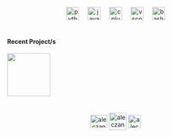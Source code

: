 <div align="center">
  <img src="https://cdn.simpleicons.org/python/3776AB" height="30" alt="python logo"  />
  <img width="12" />
  <img src="https://skillicons.dev/icons?i=js" height="30" alt="javascript logo"  />
  <img width="12" />
  <img src="https://cdn.simpleicons.org/c++/00599C" height="30" alt="cplusplus logo"  />
  <img width="12" />
  <img src="https://cdn.jsdelivr.net/gh/devicons/devicon/icons/vscode/vscode-original.svg" height="30" alt="vscode logo"  />
  <img width="12" />
  <img src="https://cdn.simpleicons.org/gnubash/4EAA25" height="30" alt="bash logo"  />
</div>

#
#### Recent Project/s
<div>
<a href="https://dribbble.com/shots/25401449-UI-mockup-inspo-Paul-Faivret"><img src="https://private-user-images.githubusercontent.com/153722853/402347297-2ae7a8b0-c56d-4bc7-9aa3-436e929b9e87.png?jwt=eyJhbGciOiJIUzI1NiIsInR5cCI6IkpXVCJ9.eyJpc3MiOiJnaXRodWIuY29tIiwiYXVkIjoicmF3LmdpdGh1YnVzZXJjb250ZW50LmNvbSIsImtleSI6ImtleTUiLCJleHAiOjE3MzY2NzY1OTEsIm5iZiI6MTczNjY3NjI5MSwicGF0aCI6Ii8xNTM3MjI4NTMvNDAyMzQ3Mjk3LTJhZTdhOGIwLWM1NmQtNGJjNy05YWEzLTQzNmU5MjliOWU4Ny5wbmc_WC1BbXotQWxnb3JpdGhtPUFXUzQtSE1BQy1TSEEyNTYmWC1BbXotQ3JlZGVudGlhbD1BS0lBVkNPRFlMU0E1M1BRSzRaQSUyRjIwMjUwMTEyJTJGdXMtZWFzdC0xJTJGczMlMkZhd3M0X3JlcXVlc3QmWC1BbXotRGF0ZT0yMDI1MDExMlQxMDA0NTFaJlgtQW16LUV4cGlyZXM9MzAwJlgtQW16LVNpZ25hdHVyZT03YTZhY2FhOGI0NDgzOTE0NGIzYjNhZGY3MTNlMzJkNjNiMWNkZDBhZmQxMjJlMzg1YzQ5NjlhNzkzMGE2ZTI5JlgtQW16LVNpZ25lZEhlYWRlcnM9aG9zdCJ9.TePW2UTnc9GsIQGHkNvz4nxsQjkmwth6T7n_SR2oxNA" height="100" /></a>
</div>

#


<p align="center">
  <a href="https://dribbble.com/aleczander1" target="blank"><img align="center" src="https://raw.githubusercontent.com/rahuldkjain/github-profile-readme-generator/master/src/images/icons/Social/dribbble.svg" alt="aleczander1" height="30" width="40" /></a>
  <a href="https://stackoverflow.com/users/29162524/aleczander" target="blank"><img align="center" src="https://upload.wikimedia.org/wikipedia/commons/e/ef/Stack_Overflow_icon.svg" alt="aleczander1" height="40" width="40" /></a>
  <a href="https://twitter.com/aleczander1111" target="blank"><img align="center" src="https://upload.wikimedia.org/wikipedia/commons/5/57/X_logo_2023_%28white%29.png" alt="aleczander1111" height="30" width="30" /></a>
</p>



